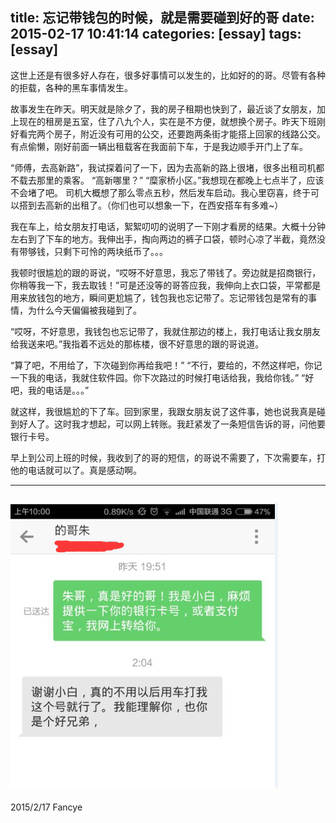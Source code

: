 title: 忘记带钱包的时候，就是需要碰到好的哥
date: 2015-02-17 10:41:14
categories: [essay]
tags: [essay]
---
这世上还是有很多好人存在，很多好事情可以发生的，比如好的的哥。尽管有各种的拒载，各种的黑车事情发生。
<!-- more -->
故事发生在昨天。明天就是除夕了，我的房子租期也快到了，最近谈了女朋友，加上现在的租房是五室，住了八九个人，实在是不方便，就想换个房子。昨天下班刚好看完两个房子，附近没有可用的公交，还要跑两条街才能搭上回家的线路公交。有点偷懒，刚好前面一辆出租载客在我面前下车，于是我边顺手开门上了车。

“师傅，去高新路”，我试探着问了一下，因为去高新的路上很堵，很多出租司机都不载去那里的乘客。
“高新哪里？”
“糜家桥小区。”我想现在都晚上七点半了，应该不会堵了吧。
司机大概想了那么零点五秒，然后发车启动。我心里窃喜，终于可以搭到去高新的出租了。（你们也可以想象一下，在西安搭车有多难~）

我在车上，给女朋友打电话，絮絮叨叨的说明了一下刚才看房的结果。大概十分钟左右到了下车的地方。我伸出手，掏向两边的裤子口袋，顿时心凉了半截，竟然没有带够钱，只剩下可怜的两块纸币了。。。

我顿时很尴尬的跟的哥说，“哎呀不好意思，我忘了带钱了。旁边就是招商银行，你稍等我一下，我去取钱！”可是还没等的哥答应我，我伸向上衣口袋，平常都是用来放钱包的地方，瞬间更尬尴了，钱包我也忘记带了。忘记带钱包是常有的事情，为什么今天偏偏被我碰到了。

“哎呀，不好意思，我钱包也忘记带了，我就住那边的楼上，我打电话让我女朋友给我送来吧。”我指着不远处的那栋楼，很不好意思的跟的哥说道。

“算了吧，不用给了，下次碰到你再给我吧！”
“不行，要给的，不然这样吧，你记一下我的电话，我就住软件园。你下次路过的时候打电话给我，我给你钱。”
“好吧，我的电话是。。。”

就这样，我很尴尬的下了车。回到家里，我跟女朋友说了这件事，她也说我真是碰到好人了。这时我才想起，可以网上转账。我赶紧发了一条短信告诉的哥，问他要银行卡号。

早上到公司上班的时候，我收到了的哥的短信，的哥说不需要了，下次需要车，打他的电话就可以了。真是感动啊。

---
![](/img/2015-02-16.png)
---
2015/2/17 Fancye